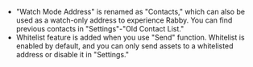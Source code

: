 - "Watch Mode Address" is renamed as "Contacts," which can also be used as a watch-only address to experience Rabby. You can find previous contacts in "Settings"-"Old Contact List."
- Whitelist feature is added when you use "Send" function. Whitelist is enabled by default, and you can only send assets to a whitelisted address or disable it in "Settings."
